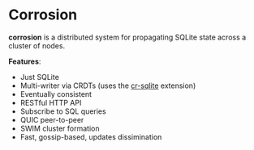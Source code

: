 # Corrosion

**corrosion** is a distributed system for propagating SQLite state across a cluster of nodes.

**Features**:
- Just SQLite
- Multi-writer via CRDTs (uses the [cr-sqlite](https://github.com/vlcn-io/cr-sqlite) extension)
- Eventually consistent
- RESTful HTTP API
- Subscribe to SQL queries
- QUIC peer-to-peer
- SWIM cluster formation
- Fast, gossip-based, updates dissimination